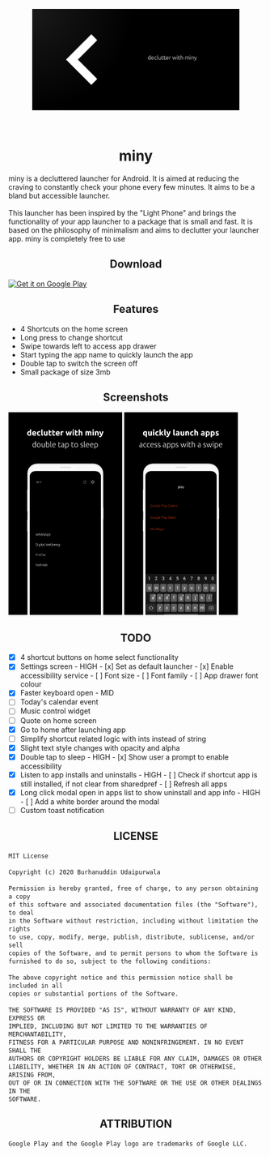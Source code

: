 <p align="center"><img src="design/fg.png" height="200" /></p>

<br/>

<h1 align="center">miny</h1>
miny is a decluttered launcher for Android. It is aimed at reducing the craving to constantly check your phone every few minutes. It aims to be a bland but accessible launcher.
<br/>
<br/>
This launcher has been inspired by the "Light Phone" and brings the functionality of your app launcher to a package that is small and fast. It is based on the philosophy of minimalism and aims to declutter your launcher app. miny is completely free to use

<h2 align="center">Download</h2>

<a href='https://play.google.com/store/apps/details?id=com.appallure.miny&pcampaignid=pcampaignidMKT-Other-global-all-co-prtnr-py-PartBadge-Mar2515-1'><img alt='Get it on Google Play' src='https://play.google.com/intl/en_us/badges/static/images/badges/en_badge_web_generic.png'/></a>

<h2 align="center">Features</h2>

- 4 Shortcuts on the home screen
- Long press to change shortcut
- Swipe towards left to access app drawer
- Start typing the app name to quickly launch the app
- Double tap to switch the screen off
- Small package of size 3mb

<h2 align="center">Screenshots</h2>

<img src="design/Home.png" height="400" /> <img src="design/AppDrawer.png" height="400" />

<h2 align="center">TODO</h2>

- [x] 4 shortcut buttons on home select functionality
- [x] Settings screen - HIGH - [x] Set as default launcher - [x] Enable accessibility service - [ ] Font size - [ ] Font family - [ ] App drawer font colour
- [x] Faster keyboard open - MID
- [ ] Today's calendar event
- [ ] Music control widget
- [ ] Quote on home screen
- [x] Go to home after launching app
- [ ] Simplify shortcut related logic with ints instead of string
- [x] Slight text style changes with opacity and alpha
- [x] Double tap to sleep - HIGH - [x] Show user a prompt to enable accessibility
- [x] Listen to app installs and uninstalls - HIGH - [ ] Check if shortcut app is still installed, if not clear from sharedpref - [ ] Refresh all apps
- [x] Long click modal open in apps list to show uninstall and app info - HIGH - [ ] Add a white border around the modal
- [ ] Custom toast notification

<h2 align="center">LICENSE</h2>

```
MIT License

Copyright (c) 2020 Burhanuddin Udaipurwala

Permission is hereby granted, free of charge, to any person obtaining a copy
of this software and associated documentation files (the "Software"), to deal
in the Software without restriction, including without limitation the rights
to use, copy, modify, merge, publish, distribute, sublicense, and/or sell
copies of the Software, and to permit persons to whom the Software is
furnished to do so, subject to the following conditions:

The above copyright notice and this permission notice shall be included in all
copies or substantial portions of the Software.

THE SOFTWARE IS PROVIDED "AS IS", WITHOUT WARRANTY OF ANY KIND, EXPRESS OR
IMPLIED, INCLUDING BUT NOT LIMITED TO THE WARRANTIES OF MERCHANTABILITY,
FITNESS FOR A PARTICULAR PURPOSE AND NONINFRINGEMENT. IN NO EVENT SHALL THE
AUTHORS OR COPYRIGHT HOLDERS BE LIABLE FOR ANY CLAIM, DAMAGES OR OTHER
LIABILITY, WHETHER IN AN ACTION OF CONTRACT, TORT OR OTHERWISE, ARISING FROM,
OUT OF OR IN CONNECTION WITH THE SOFTWARE OR THE USE OR OTHER DEALINGS IN THE
SOFTWARE.
```

<h2 align="center">ATTRIBUTION</h2>

```
Google Play and the Google Play logo are trademarks of Google LLC.
```
